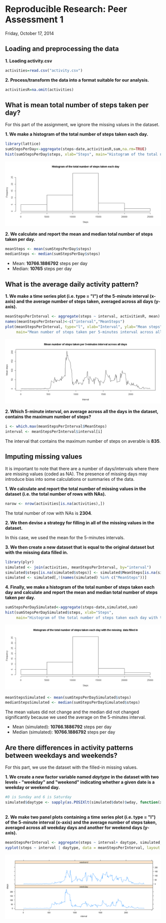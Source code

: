 # Reproducible Research: Peer Assessment 1
Friday, October 17, 2014  

## Loading and preprocessing the data



**1. Loading activity.csv**

```r
activities=read.csv("activity.csv")
```

**2. Process/transform the data into a format suitable for our analysis.**


```r
activitiesR=na.omit(activities)
```

## What is mean total number of steps taken per day?

For this part of the assignment, we ignore the missing values in the dataset.

**1. We make a histogram of the total number of steps taken each day.**


```r
library(lattice)
sumStepsPerDay<-aggregate(steps~date,activitiesR,sum,na.rm=TRUE)
hist(sumStepsPerDay$steps, xlab="Steps", main="Histogram of the total number of steps taken each day")
```

![](./PA1_template_files/figure-html/unnamed-chunk-4-1.png) 

**2. We calculate and report the mean and median total number of steps taken per day.**


```r
meanSteps <- mean(sumStepsPerDay$steps)
medianSteps <- median(sumStepsPerDay$steps)
```

- Mean: **10766.1886792** steps per day
- Median: **10765** steps per day

## What is the average daily activity pattern?

**1. We make a time series plot (i.e. type = "l") of the 5-minute interval (x-axis) and the average number of steps taken, averaged across all days (y-axis).**


```r
meanStepsPerInterval <- aggregate(steps ~ interval, activitiesR, mean)
names(meanStepsPerInterval)<-c("interval","MeanSteps")
plot(meanStepsPerInterval, type="l", xlab="Interval", ylab="Mean steps", 
     main="Mean number of steps taken per 5-minutes interval across all days")
```

![](./PA1_template_files/figure-html/unnamed-chunk-6-1.png) 

**2. Which 5-minute interval, on average across all the days in the dataset, contains the maximum number of steps?**


```r
i <- which.max(meanStepsPerInterval$MeanSteps)
interval <- meanStepsPerInterval$interval[i]
```

The interval that contains the maximum number of steps on averable is **835**. 

## Imputing missing values

It is important to note that there are a number of days/intervals where there are missing values (coded as NA). The presence of missing days may introduce bias into some calculations or summaries of the data.

**1. We calculate and report the total number of missing values in the dataset (i.e. the total number of rows with NAs).**


```r
narow <- nrow(activities[is.na(activities),])
```

The total number of row with NAs is **2304**. 

**2. We then devise a strategy for filling in all of the missing values in the dataset.**

In this case, we used the mean for the 5-minutes intervals.

**3. We then create a new dataset that is equal to the original dataset but with the missing data filled in.**


```r
library(plyr)
simulated <- join(activities, meanStepsPerInterval, by="interval")
simulated$steps[is.na(simulated$steps)] <- simulated$MeanSteps[is.na(simulated$steps)]
simulated <- simulated[,!(names(simulated) %in% c("MeanSteps"))]
```


**4. Finally, we make a histogram of the total number of steps taken each day and calculate and report the mean and median total number of steps taken per day.**


```r
sumStepsPerDaySimulated<-aggregate(steps~date,simulated,sum)
hist(sumStepsPerDaySimulated$steps, xlab="Steps", 
     main="Histogram of the total number of steps taken each day with the missing  data filled in")
```

![](./PA1_template_files/figure-html/unnamed-chunk-10-1.png) 

```r
meanStepsSimulated <- mean(sumStepsPerDaySimulated$steps)
medianStepsSimulated <- median(sumStepsPerDaySimulated$steps) 
```

The mean values did not change and the median did not changed significantly because we used the average on the 5-minutes interval.

- Mean (simulated): **10766.1886792** steps per day
- Median (simulated): **10766.1886792** steps per day

## Are there differences in activity patterns between weekdays and weekends?

For this part, we use the dataset with the filled-in missing values.

**1. We create a new factor variable named *daytype* in the dataset with two levels - "weekday" and "weekend" indicating whether a given date is a weekday or weekend day.**


```r
#0 is Sunday and 6 is Saturday 
simulated$daytype <- sapply(as.POSIXlt(simulated$date)$wday, function(x){if(x==6 || x==0) "weekend" 
                                                                         else "weekday"})
```

**2. We make two panel plots containing a time series plot (i.e. type = "l") of the 5-minute interval (x-axis) and the average number of steps taken, averaged across all weekday days and another for weekend days (y-axis).**


```r
meanStepsPerInterval <- aggregate(steps ~ interval+ daytype, simulated, mean)
xyplot(steps ~ interval | daytype, data = meanStepsPerInterval, layout = c(1, 2), type="l")
```

![](./PA1_template_files/figure-html/unnamed-chunk-12-1.png) 

